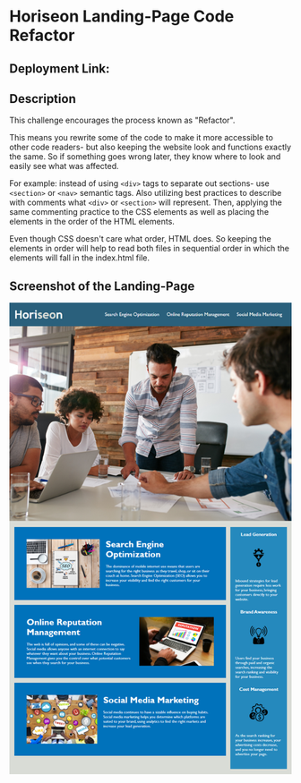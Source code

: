 # Horiseon Landing-Page Code Refactor

## Deployment Link:


## Description
This challenge encourages the process known as "Refactor". 

This means you rewrite some of the code to make it more accessible to other code readers- but also keeping the website look and functions exactly the same. So if something goes wrong later, they know where to look and easily see what was affected.

For example: instead of using `<div>` tags to separate out sections- use `<section>` or `<nav>` semantic tags. Also utilizing best practices to describe with comments what `<div>` or `<section>` will represent. Then, applying the same commenting practice to the CSS elements as well as placing the elements in the order of the HTML elements. 

Even though CSS doesn't care what order, HTML does. So keeping the elements in order will help to read both files in sequential order in which the elements will fall in the index.html file.

## Screenshot of the Landing-Page
![Image of Yaktocat](./assets/images/horiseon-screenshot.png)





